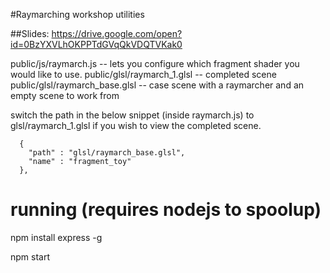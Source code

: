 #Raymarching workshop utilities

##Slides: https://drive.google.com/open?id=0BzYXVLhOKPPTdGVqQkVDQTVKak0

public/js/raymarch.js -- lets you configure which fragment shader you would like to use.
public/glsl/raymarch_1.glsl -- completed scene
public/glsl/raymarch_base.glsl -- case scene with a raymarcher and an empty scene to work from

switch the path in the below snippet (inside raymarch.js) to glsl/raymarch_1.glsl if you wish to view the completed scene.

      {
        "path" : "glsl/raymarch_base.glsl",
        "name" : "fragment_toy"
      },
      
# running (requires nodejs to spoolup)

npm install express -g


npm start




